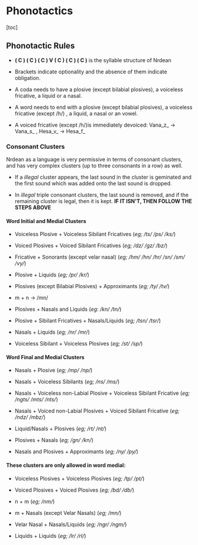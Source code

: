 # Phonotactics

[toc]

## Phonotactic Rules

- **( C ) ( C ) ( C ) V ( C ) ( C ) ( C )** is the syllable structure of Nrdean

- Brackets indicate optionality and the absence of them indicate obligation.

- A coda needs to have a plosive (except bilabial plosives), a voiceless fricative, a liquid or a nasal.

- A word needs to end with a plosive (except bilabial plosives), a voiceless fricative (except /h/) , a liquid, a nasal or an vowel.

- A voiced fricative (except /h/)is immediately devoiced: Vana_z_ → Vana_s_ , Hesa_v_ → Hesa_f_

### Consonant Clusters 

Nrdean as a language is very permissive in terms of consonant clusters, and has very complex clusters (up to three consonants in a row) as well.

- If a *illegal* cluster appears, the last sound in the cluster is geminated and the first sound which was added onto the last sound is dropped.

- In *illegal* triple consonant clusters, the last sound is removed, and if the remaining cluster is legal, then it is kept. **IF IT ISN'T, THEN FOLLOW THE STEPS ABOVE**

#### Word Initial and Medial Clusters

- Voiceless Plosive + Voiceless Sibilant Fricatives (*eg; /ts/ /ps/ /ks/*)

- Voiced Plosives + Voiced Sibilant Fricatives (*eg; /dz/ /gz/ /bz/*)

- Fricative + Sonorants (except velar nasal) (*eg; /hm/ /hn/ /hr/ /sn/ /sm/ /vy/*)

- Plosive + Liquids (*eg; /pr/ /kr/*)

- Plosives (except Bilabial Plosives) + Approximants (*eg; /ty/ /tv/*) 

- m + n → /mn/

- Plosives + Nasals and Liquids (*eg: /kn/ /tn/*)

- Plosive + Sibilant Fricatives + Nasals/Liquids (*eg; /tsn/ /tsr/*)

- Nasals + Liquids (*eg; /nr/ /mr/*)

- Voiceless Sibilant + Voiceless Plosives (*eg; /st/ /sp/*)

#### Word Final and Medial Clusters

- Nasals + Plosive (*eg; /mp/ /np/*)

- Nasals + Voiceless Sibilants (*eg; /ns/ /ms/*)

- Nasals + Voiceless non-Labial Plosive + Voiceless Sibilant Fricative (*eg; /ngts/ /mts/ /nts/*)

- Nasals + Voiced non-Labial Plosives + Voiced Sibilant Fricative (*eg; /ndz/ /mbz/*)

- Liquid/Nasals + Plosives (*eg; /rt/ /nt/*)

- Plosives + Nasals (*eg; /gn/ /kn/*)

- Nasals and Plosives + Approximants (*eg; /ny/ /py/*)

#### These clusters are only allowed in word medial:

- Voiceless Plosives + Voiceless Plosives (*eg; /tp/ /pt/*)

- Voiced Plosives + Voiced Plosives (*eg; /bd/ /db/*)

- n + m (*eg; /nm/*)

- m + Nasals (except Velar Nasals) (*eg; /mn/*)

- Velar Nasal + Nasals/Liquids (*eg; /ngr/ /ngm/*)

- Liquids + Liquids (*eg; /lr/ /rl/*)



